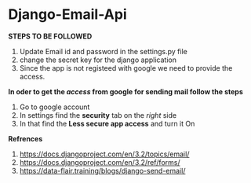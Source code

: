 # Django-Email-Api

**STEPS TO BE FOLLOWED**

1. Update Email id and password in the settings.py file
2. change the secret key for the django application
3. Since the app is not registeed with google we need to provide the access.

**In oder to get the *access* from google for sending mail follow the steps**

1. Go to google account
2. In settings find the __security__ tab on the _right_ side
3. In that find the __Less secure app access__ and turn it On


**Refrences**

1. https://docs.djangoproject.com/en/3.2/topics/email/
2. https://docs.djangoproject.com/en/3.2/ref/forms/
3. https://data-flair.training/blogs/django-send-email/
